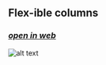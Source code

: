 ##  Flex-ible columns

### [*open in web*](https://html-preview.github.io/?url=https://github.com/ahmadlatif1/Axsos/blob/main/Web_fundamentals/CSS/flex-ible_columns/index.html)


![alt text](ezgif-27ef1fa7cb72ee.gif)